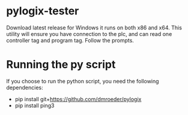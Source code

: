 # pylogix-tester

Download latest release for Windows it runs on both x86 and x64. This utility will ensure you have connection to the plc, and can read one controller tag and program tag. Follow the prompts.

# Running the py script

If you choose to run the python script, you need the following dependencies:

- pip install git+https://github.com/dmroeder/pylogix
- pip install ping3
